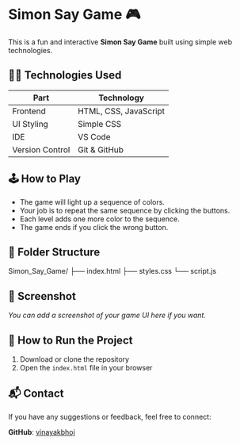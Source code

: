 # Simon Say Game 🎮

This is a fun and interactive **Simon Say Game** built using simple web technologies.

## 👨‍💻 Technologies Used

| Part         | Technology        |
|--------------|-------------------|
| Frontend     | HTML, CSS, JavaScript |
| UI Styling   | Simple CSS        |
| IDE          | VS Code           |
| Version Control | Git & GitHub |

## 🕹️ How to Play

- The game will light up a sequence of colors.
- Your job is to repeat the same sequence by clicking the buttons.
- Each level adds one more color to the sequence.
- The game ends if you click the wrong button.

## 📂 Folder Structure

Simon_Say_Game/ ├── index.html ├── styles.css └── script.js


## 📸 Screenshot

*You can add a screenshot of your game UI here if you want.*

## 🚀 How to Run the Project

1. Download or clone the repository
2. Open the `index.html` file in your browser

## 📬 Contact

If you have any suggestions or feedback, feel free to connect:

**GitHub**: [vinayakbhoj](https://github.com/vinayakbhoj)
